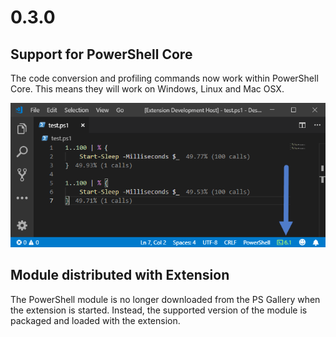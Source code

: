 # 0.3.0

## Support for PowerShell Core

The code conversion and profiling commands now work within PowerShell Core. This means they will work on Windows, Linux and Mac OSX. 

![Profiling in PowerShell Core 6.1](../../.gitbook/assets/image%20%2814%29.png)

## Module distributed with Extension

The PowerShell module is no longer downloaded from the PS Gallery when the extension is started. Instead, the supported version of the module is packaged and loaded with the extension. 

